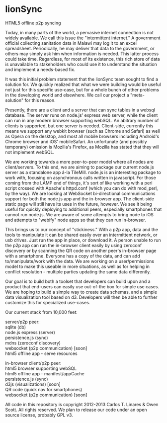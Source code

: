 lionSync
========

HTML5 offline p2p syncing

Today, in many parts of the world, a pervasive internet connection is not widely available.  We call this issue the "intermittent internet." A government official collecting sanitation data in Malawi may log it to an excel spreadsheet. Periodically, he may deliver that data to the government, or others may simply ask him when information is needed. This latter process could take time. Regardless, for most of its existence, this rich store of data is unavailable to stakeholders who could use it to understand the situation and implement a needs-based fix.  

It was this initial problem statement that the lionSync team sought to find a solution for.  We quickly realized that what we were building would be useful not just for this specific use-case, but for a whole bunch of other problems in the developing world and elsewhere.  We call our project a "meta-solution" for this reason.  

Presently, there are a client and a server that can sync tables in a websql database. The server runs on node.js' express web server, while the client can run in any modern browser supporting webSQL.  An abitrary number of clients is supported, but one server is needed.  Client-side, currently this means we support any webkit browser (such as Chrome and Safari) as well as Opera on the desktop, and most all mobile browsers including Android's Chrome browser and iOS' mobileSafari.  An unfortunate (and possibly temporary) omission is Mozilla's Firefox, as Mozilla has stated that they will not implement webSQL.

We are working towards a more peer-to-peer model where all nodes are client/servers.  To this end, we are aiming to package our current node.js server as a standalone app á-la TileMill.  node.js is an interesting package to work with, focusing on asynchronous calls written in javascript.  For those coming from the LAMP end of things, it's sort of like working with a perl script crossed with Apache's httpd.conf (which you can do with mod_perl, by the way).  We are looking at WebSocket bi-directional communications support for both the node.js app and the in-browser app.  The client-side static page will still have its uses in the future, however.  We see it being useful for quickly deploying to additional peers, especially smartphones that cannot run node.js.  We are aware of some attempts to bring node to iOS and attempts to "webify" node apps so that they can run in-browser. 

This brings us to our concept of "stickiness."  With a p2p app, data and the tools to manipulate it can be shared easily over an intermittent network, or usb drives. Just run the app in place, or download it. A person unable to run the p2p app can run the in-browser client easily by using zeroconf discovery or by scanning the QR code on another peer's in-browser page with a smartphone.  Everyone has a copy of the data, and can add to/manipulate/work with the data.  We are working on a user/permissions model to make this useable in more situations, as well as for helping in conflict resolution - multiple parties updating the same data differently.

Our goal is to build both a toolset that developers can build upon and a product that end-users can easily use out-of-the box for simple use cases. We are hoping to build a simple way to create data schemas, and a simple data visualization tool based on d3.  Developers will then be able to further customize this for specialized use-cases.  

Our current stack from 10,000 feet:

server/p2p peer:<br>
sqlite (db)<br>
node.js express (server)<br>
persistence.js (sync)<br>
mdns (zeroconf discovery)<br>
websocket (p2p communication) [soon]<br>
html5 offline app - serve resources<br>
<p>
in-browser client/p2p peer:<br>
html5 browser supporting webSQL<br>
html5 offline app - manifest/appCache<br>
persistence.js (sync)<br>
d3js (visualizations) [soon]<br>
QR code (quick nav for smartphones)<br>
websocket (p2p communication) [soon]<br>

All code in this repository is copyright 2012-2013 Carlos T. Linares & Owen Scott.  All rights reserved. We plan to release our code under an open source license, probably GPL v3.
